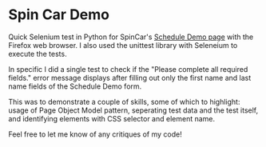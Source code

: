 # Spin Car Demo

Quick Selenium test in Python for SpinCar's [Schedule Demo page](https://info.spincar.com/360-demo-2) with the Firefox web browser. I also used the unittest library with Seleneium to execute the tests.

In specific I did a single test to check if the "Please complete all required fields." error message displays after filling out only the first name and last name fields of the Schedule Demo form.

This was to demonstrate a couple of skills, some of which to highlight: usage of Page Object Model pattern, seperating test data and the test itself, and identifying elements with CSS selector and element name.

Feel free to let me know of any critiques of my code!
